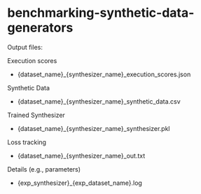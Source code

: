 # benchmarking-synthetic-data-generators

Output files:

Execution scores
- {dataset_name}_{synthesizer_name}_execution_scores.json

Synthetic Data
- {dataset_name}_{synthesizer_name}_synthetic_data.csv

Trained Synthesizer
- {dataset_name}_{synthesizer_name}_synthesizer.pkl

Loss tracking
- {dataset_name}_{synthesizer_name}_out.txt

Details (e.g., parameters)
- {exp_synthesizer}_{exp_dataset_name}.log
